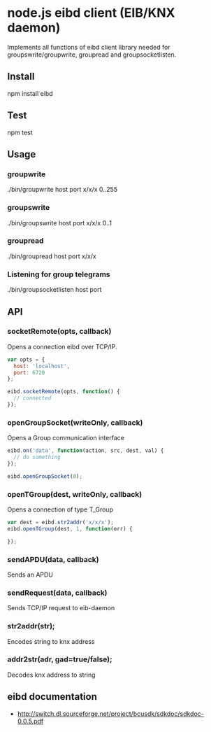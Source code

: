 # node.js eibd client (EIB/KNX daemon)

Implements all functions of eibd client library needed for groupswrite/groupwrite, groupread and groupsocketlisten.

## Install

npm install eibd

## Test
  
npm test

## Usage

### groupwrite
  
./bin/groupwrite host port x/x/x 0..255

### groupswrite
  
./bin/groupswrite host port x/x/x 0..1

### groupread

./bin/groupread host port x/x/x

### Listening for group telegrams

./bin/groupsocketlisten host port

## API

### socketRemote(opts, callback)

Opens a connection eibd over TCP/IP. 

```javascript
var opts = {
  host: 'localhost',
  port: 6720
};

eibd.socketRemote(opts, function() {
  // connected
});
```

### openGroupSocket(writeOnly, callback)

Opens a Group communication interface

```javascript
eibd.on('data', function(action, src, dest, val) {
  // do something
});

eibd.openGroupSocket(0);
```

### openTGroup(dest, writeOnly, callback)

Opens a connection of type T_Group

```javascript
var dest = eibd.str2addr('x/x/x');
eibd.openTGroup(dest, 1, function(err) {

});
```

### sendAPDU(data, callback)

Sends an APDU

### sendRequest(data, callback)

Sends TCP/IP request to eib-daemon

### str2addr(str);

Encodes string to knx address

### addr2str(adr, gad=true/false);

Decodes knx address to string

## eibd documentation

 * http://switch.dl.sourceforge.net/project/bcusdk/sdkdoc/sdkdoc-0.0.5.pdf
